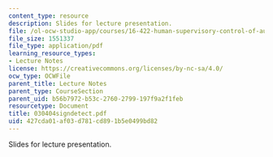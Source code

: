 ```yaml
---
content_type: resource
description: Slides for lecture presentation.
file: /ol-ocw-studio-app/courses/16-422-human-supervisory-control-of-automated-systems-spring-2004/427cda01af03d781cd891b5e0499bd82_030404signdetect.pdf
file_size: 1551337
file_type: application/pdf
learning_resource_types:
- Lecture Notes
license: https://creativecommons.org/licenses/by-nc-sa/4.0/
ocw_type: OCWFile
parent_title: Lecture Notes
parent_type: CourseSection
parent_uid: b56b7972-b53c-2760-2799-197f9a2f1feb
resourcetype: Document
title: 030404signdetect.pdf
uid: 427cda01-af03-d781-cd89-1b5e0499bd82
---
```

Slides for lecture presentation.